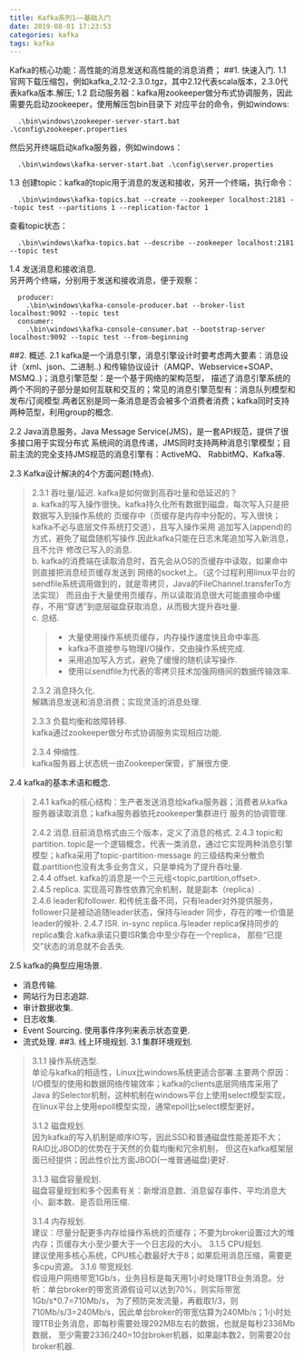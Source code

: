 ```yaml
---
title: Kafka系列1——基础入门
date: 2019-08-01 17:23:53
categories: kafka
tags: kafka
---
```


Kafka的核心功能：高性能的消息发送和高性能的消息消费；
##1. 快速入门.
1.1 官网下载压缩包，例如kafka_2.12-2.3.0.tgz，其中2.12代表scala版本，2.3.0代表kafka版本.解压;
1.2 启动服务器：kafka用zookeeper做分布式协调服务，因此需要先启动zookeeper，使用解压包bin目录下
对应平台的命令，例如windows: 
```
  .\bin\windows\zookeeper-server-start.bat .\config\zookeeper.properties
```
然后另开终端启动kafka服务器，例如windows：
```
  .\bin\windows\kafka-server-start.bat .\config\server.properties
```
1.3 创建topic：kafka的topic用于消息的发送和接收，另开一个终端，执行命令：
```
  .\bin\windows\kafka-topics.bat --create --zookeeper localhost:2181 --topic test --partitions 1 --replication-factor 1
```
查看topic状态：
```
  .\bin\windows\kafka-topics.bat --describe --zookeeper localhost:2181 --topic test
```
1.4 发送消息和接收消息.
<br>另开两个终端，分别用于发送和接收消息，便于观察：
```
  producer: 
    .\bin\windows\kafka-console-producer.bat --broker-list localhost:9092 --topic test
  consumer:
    .\bin\windows\kafka-console-consumer.bat --bootstrap-server localhost:9092 --topic test --from-beginning
```
##2. 概述.
2.1 kafka是一个消息引擎，消息引擎设计时要考虑两大要素：消息设计（xml、json、二进制..)
和传输协议设计（AMQP、Webservice+SOAP、MSMQ..)；消息引擎范型：是一个基于网络的架构范型，
描述了消息引擎系统的两个不同的子部分是如何互联和交互的；常见的消息引擎范型有：消息队列模型和
发布/订阅模型.两者区别是同一条消息是否会被多个消费者消费；kafka同时支持两种范型，利用group的概念.

2.2 Java消息服务，Java Message Service(JMS)，是一套API规范，提供了很多接口用于实现分布式
系统间的消息传递，JMS同时支持两种消息引擎模型；目前主流的完全支持JMS规范的消息引擎有：ActiveMQ、
RabbitMQ、Kafka等.

2.3 Kafka设计解决的4个方面问题(特点).
> 2.3.1 吞吐量/延迟. kafka是如何做到高吞吐量和低延迟的？<br>
  a. kafka的写入操作很快。kafka持久化所有数据到磁盘，每次写入只是把数据写入到操作系统的
页缓存中（页缓存是内存中分配的，写入很快；kafka不必与底层文件系统打交道），且写入操作采用
追加写入(append)的方式，避免了磁盘随机写操作.因此kafka只能在日志末尾追加写入新消息，且不允许
修改已写入的消息. <br>
  b. kafka的消费端在读取消息时，首先会从OS的页缓存中读取，如果命中则直接把消息经页缓存发送到
网络的socket上。（这个过程利用linux平台的sendfile系统调用做到的，就是零拷贝，Java的FileChannel.transferTo方法实现）
而且由于大量使用页缓存，所以读取消息很大可能直接命中缓存，不用“穿透”到底层磁盘获取消息，从而极大提升吞吐量.<br>
  c. 总结.
>> * 大量使用操作系统页缓存，内存操作速度快且命中率高.
>> * kafka不直接参与物理I/O操作，交由操作系统完成.
>> * 采用追加写入方式，避免了缓慢的随机读写操作.
>> * 使用以sendfile为代表的零拷贝技术加强网络间的数据传输效率.
>
> 2.3.2 消息持久化.<br>
 解耦消息发送和消息消费；实现灵活的消息处理.
>
> 2.3.3 负载均衡和故障转移.<br>
 kafka通过zookeeper做分布式协调服务实现相应功能.
>
> 2.3.4 伸缩性.<br>
 kafka服务器上状态统一由Zookeeper保管，扩展很方便.

2.4 kafka的基本术语和概念.
>2.4.1 kafka的核心结构：生产者发送消息给kafka服务器；消费者从kafka服务器读取消息；kafka服务器依托zookeeper集群进行
服务的协调管理.
>
>2.4.2 消息.目前消息格式由三个版本，定义了消息的格式.
>2.4.3 topic和partition. topic是一个逻辑概念，代表一类消息，通过它实现两种消息引擎模型；kafka采用了topic-partition-message
的三级结构来分散负载.partition也没有太多业务含义，只是单纯为了提升吞吐量.<br>
>2.4.4 offset. kafka的消息是一个三元组<topic,partition,offset>.<br>
>2.4.5 replica. 实现高可靠性依靠冗余机制，就是副本（replica）.<br>
>2.4.6 leader和follower. 和传统主备不同，只有leader对外提供服务，follower只是被动追随leader状态，保持与leader
同步，存在的唯一价值是leader的候补.
>2.4.7 ISR. in-sync replica.与leader replica保持同步的replica集合.kafka承诺只要ISR集合中至少存在一个replica，
那些“已提交”状态的消息就不会丢失.

2.5 kafka的典型应用场景.
* 消息传输.
* 网站行为日志追踪.
* 审计数据收集.
* 日志收集.
* Event Sourcing. 使用事件序列来表示状态变更.
* 流式处理.
##3. 线上环境规划.
3.1 集群环境规划.
>3.1.1 操作系统选型.<br>
 单论与kafka的相适性，Linux比windows系统更适合部署.主要两个原因：I/O模型的使用和数据网络传输效率；kafka的clients底层网络库采用了Java
的Selector机制，这种机制在windows平台上使用select模型实现，在linux平台上使用epoll模型实现，通常epoll比select模型更好。
>
>3.1.2 磁盘规划.<br>
 因为kafka的写入机制是顺序IO写，因此SSD和普通磁盘性能差距不大；RAID比JBOD的优势在于天然的负载均衡和冗余机制，
 但这在kafka框架层面已经提供；因此性价比方面JBOD(一堆普通磁盘)更好.
>
>3.1.3 磁盘容量规划.<br>
 磁盘容量规划和多个因素有关：新增消息数、消息留存事件、平均消息大小、副本数、是否启用压缩.
>
>3.1.4 内存规划.<br>
 建议：尽量分配更多内存给操作系统的页缓存；不要为broker设置过大的堆内存；页缓存大小至少要大于一个日志段的大小。
>3.1.5 CPU规划.<br>
 建议使用多核心系统，CPU核心数最好大于8；如果启用消息压缩，需要更多cpu资源。
>3.1.6 带宽规划.<br>
 假设用户网络带宽1Gb/s，业务目标是每天用1小时处理1TB业务消息。分析：单台broker的带宽资源假设可以达到70%，则实际带宽1Gb/s*0.7=710Mb/s，
为了预防突发流量，再截取1/3，则710Mb/s/3=240Mb/s，因此单台broker的带宽估算为240Mb/s；1小时处理1TB业务消息，即每秒需要处理292MB左右的数据，也就是每秒2336Mb数据，
至少需要2336/240=10台broker机器，如果副本数2，则需要20台broker机器.
 
 